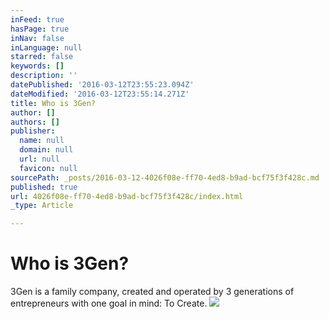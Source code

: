 ```yaml
---
inFeed: true
hasPage: true
inNav: false
inLanguage: null
starred: false
keywords: []
description: ''
datePublished: '2016-03-12T23:55:23.094Z'
dateModified: '2016-03-12T23:55:14.271Z'
title: Who is 3Gen?
author: []
authors: []
publisher:
  name: null
  domain: null
  url: null
  favicon: null
sourcePath: _posts/2016-03-12-4026f08e-ff70-4ed8-b9ad-bcf75f3f428c.md
published: true
url: 4026f08e-ff70-4ed8-b9ad-bcf75f3f428c/index.html
_type: Article

---
```

# Who is 3Gen?

3Gen is a family company, created and operated by 3 generations of entrepreneurs with one goal in mind: To Create.
![](https://the-grid-user-content.s3-us-west-2.amazonaws.com/8fb496da-cdc5-48d3-92e2-a8a7b2248691.jpg)